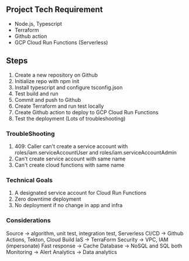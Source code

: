 ## Project Tech Requirement
- Node.js, Typescript
- Terraform
- Github action
- GCP Cloud Run Functions (Serverless)


## Steps
1. Create a new repository on Github
2. Initialize repo with npm init
3. Install typescript and configure tsconfig.json
4. Test build and run
5. Commit and push to Github
6. Create Terraform and run test locally
7. Create Github action to deploy to GCP Cloud Run Functions
8. Test the deployment (Lots of troubleshooting)

### TroubleShooting
1. 409: Caller can't create a service account with roles/iam.serviceAccountUser and roles/iam.serviceAccountAdmin
2. Can't create service account with same name
3. Can't create cloud functions with same name


### Technical Goals
1. A designated service account for Cloud Run Functions
2. Zero downtime deployment
3. No deployment if no change in app and infra


### Considerations
Source -> algorithm, unit test, integration test, Serverless
CI/CD -> Github Actions, Tekton, Cloud Build
IaS -> TerraForm
Security -> VPC, IAM (impersonate)
Fast response -> Cache
Database -> NoSQL and SQL both
Monitoring -> Alert
Analytics -> Data analytics
